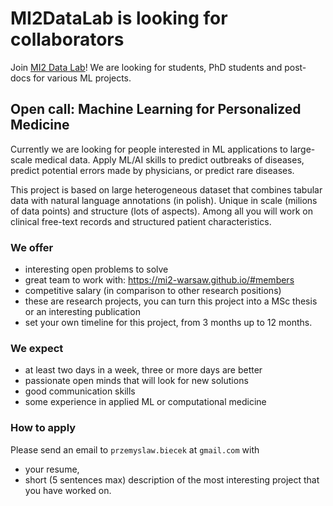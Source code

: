 # MI2DataLab is looking for collaborators

Join [MI2 Data Lab](https://mi2-warsaw.github.io/)! We are looking for students, PhD students and post-docs for various ML projects.

## Open call: Machine Learning for Personalized Medicine

Currently we are looking for people interested in ML applications to large-scale medical data. 
Apply ML/AI skills to predict outbreaks of diseases, predict potential errors made by physicians, or predict rare diseases.

This project is based on large heterogeneous dataset that combines tabular data with natural language annotations (in polish). Unique in scale (milions of data points) and structure (lots of aspects). Among all you will work on clinical free-text records and structured patient characteristics.

### We offer

- interesting open problems to solve
- great team to work with: https://mi2-warsaw.github.io/#members
- competitive salary (in comparison to other research positions)
- these are research projects, you can turn this project into a MSc thesis or an interesting publication
- set your own timeline for this project, from 3 months up to 12 months.

### We expect

- at least two days in a week, three or more days are better
- passionate open minds that will look for new solutions
- good communication skills
- some experience in applied ML or computational medicine

### How to apply

Please send an email to `przemyslaw.biecek` at `gmail.com` with

- your resume, 
- short (5 sentences max) description of the most interesting project that you have worked on.
